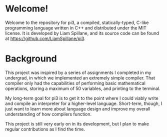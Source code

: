 # Welcome!

Welcome to the repository for pi3, a compiled, statically-typed, C-like programming language written in C++ and distributed under the MIT license. It is developed by Liam Spillane, and its source code can be found at https://github.com/LiamSpillane/pi3.

# Background

This project was inspired by a series of assignments I completed in my undergrad, in which we implemented an extremely simple compiler. That compiler only had the capabilities of performing basic mathematical operations, storing a maximum of 50 variables, and printing to the terminal.

My long-term goal for pi3 is to get it to the point where I could viably write and compile an interpreter for a higher-level language. Short-term, though, I just want to learn more about language design and improve my overall understanding of how compilers function.

This project is still very early on in its development, but I plan to make regular contributions as I find the time.
